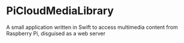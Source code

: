 # PiCloudMediaLibrary

A small application written in Swift to access multimedia content from Raspberry Pi, disguised as a web server
